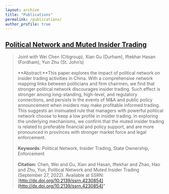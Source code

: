 ```yaml
---
layout: archive
title: "Publications"
permalink: /publications/
author_profile: true
---
```


<!-- {% if author.googlescholar %}
  You can also find my articles on <u><a href="{{author.googlescholar}}">my Google Scholar profile</a>.</u>
{% endif %}

{% include base_path %}

{% for post in site.publications reversed %}
  {% include archive-single.html %}
{% endfor %} -->

## [Political Network and Muted Insider Trading](http://dx.doi.org/10.2139/ssrn.4230854)

> Joint with Wei Chen (Citigroup), Xian Gu (Durham), Iftekhar Hasan (Fordham), Yun Zhu (St. John’s)<br><br>**Abstract:**This paper explores the impact of political network on insider trading activities in China. With a comprehensive network mapping links between politicians and firm chairmen, we find that stronger political network discourages insider trading. Such effect is stronger among long-standing, high-level, and regulatory connections, and persists in the events of M&A and public policy announcement when insiders may make profitable informed trading. This suggests an insinuated rule that managers with powerful political network choose to keep a low profile in insider trading. In exploring the underlying mechanisms, we confirm that the muted insider trading is related to preferable financial and policy support, and are more pronounced in provinces with stronger market force and legal enforcement.<br><br>**Keywords**: Political Network, Insider Trading, State Ownership, Enforcement<br><br>**Citation:** Chen, Wei and Gu, Xian and Hasan, Iftekhar and Zhao, Hao and Zhu, Yun, Political Network and Muted Insider Trading (September 27, 2022). Available at SSRN: [http://dx.doi.org/10.2139/ssrn.4230854](http://dx.doi.org/10.2139/ssrn.4230854)"